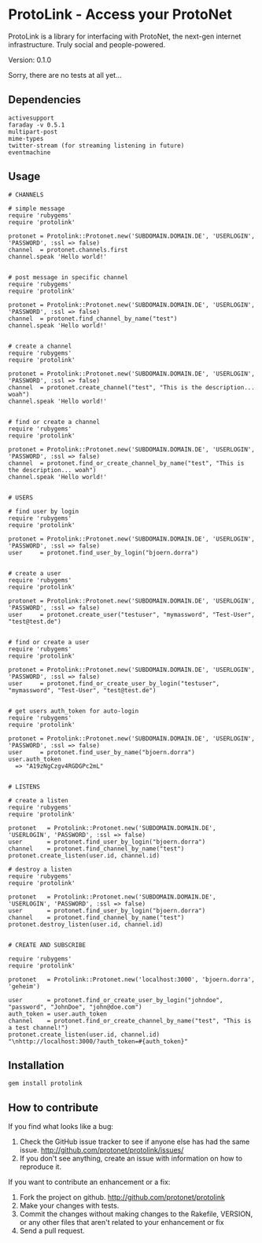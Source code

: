 # ProtoLink - Access your ProtoNet

ProtoLink is a library for interfacing with ProtoNet, the next-gen internet infrastructure. Truly social and people-powered.

Version: 0.1.0

Sorry, there are no tests at all yet...


## Dependencies

    activesupport
    faraday -v 0.5.1
    multipart-post
    mime-types
    twitter-stream (for streaming listening in future)
    eventmachine


## Usage

    # CHANNELS

    # simple message
    require 'rubygems'
    require 'protolink'

    protonet = Protolink::Protonet.new('SUBDOMAIN.DOMAIN.DE', 'USERLOGIN', 'PASSWORD', :ssl => false)
    channel  = protonet.channels.first
    channel.speak 'Hello world!'


    # post message in specific channel
    require 'rubygems'
    require 'protolink'

    protonet = Protolink::Protonet.new('SUBDOMAIN.DOMAIN.DE', 'USERLOGIN', 'PASSWORD', :ssl => false)
    channel  = protonet.find_channel_by_name("test")
    channel.speak 'Hello world!'


    # create a channel
    require 'rubygems'
    require 'protolink'

    protonet = Protolink::Protonet.new('SUBDOMAIN.DOMAIN.DE', 'USERLOGIN', 'PASSWORD', :ssl => false)
    channel  = protonet.create_channel("test", "This is the description... woah")
    channel.speak 'Hello world!'


    # find or create a channel
    require 'rubygems'
    require 'protolink'

    protonet = Protolink::Protonet.new('SUBDOMAIN.DOMAIN.DE', 'USERLOGIN', 'PASSWORD', :ssl => false)
    channel  = protonet.find_or_create_channel_by_name("test", "This is the description... woah")
    channel.speak 'Hello world!'


    # USERS

    # find user by login
    require 'rubygems'
    require 'protolink'

    protonet = Protolink::Protonet.new('SUBDOMAIN.DOMAIN.DE', 'USERLOGIN', 'PASSWORD', :ssl => false)
    user     = protonet.find_user_by_login("bjoern.dorra")


    # create a user
    require 'rubygems'
    require 'protolink'

    protonet = Protolink::Protonet.new('SUBDOMAIN.DOMAIN.DE', 'USERLOGIN', 'PASSWORD', :ssl => false)
    user     = protonet.create_user("testuser", "mymassword", "Test-User", "test@test.de")


    # find or create a user
    require 'rubygems'
    require 'protolink'

    protonet = Protolink::Protonet.new('SUBDOMAIN.DOMAIN.DE', 'USERLOGIN', 'PASSWORD', :ssl => false)
    user     = protonet.find_or_create_user_by_login("testuser", "mymassword", "Test-User", "test@test.de")


    # get users auth_token for auto-login
    require 'rubygems'
    require 'protolink'

    protonet = Protolink::Protonet.new('SUBDOMAIN.DOMAIN.DE', 'USERLOGIN', 'PASSWORD', :ssl => false)
    user     = protonet.find_user_by_name("bjoern.dorra")
    user.auth_token
      => "A19zNgCzgv4RGDGPc2mL" 


    # LISTENS

    # create a listen
    require 'rubygems'
    require 'protolink'

    protonet   = Protolink::Protonet.new('SUBDOMAIN.DOMAIN.DE', 'USERLOGIN', 'PASSWORD', :ssl => false)
    user       = protonet.find_user_by_login("bjoern.dorra")
    channel    = protonet.find_channel_by_name("test")
    protonet.create_listen(user.id, channel.id)

    # destroy a listen
    require 'rubygems'
    require 'protolink'

    protonet   = Protolink::Protonet.new('SUBDOMAIN.DOMAIN.DE', 'USERLOGIN', 'PASSWORD', :ssl => false)
    user       = protonet.find_user_by_login("bjoern.dorra")
    channel    = protonet.find_channel_by_name("test")
    protonet.destroy_listen(user.id, channel.id)


    # CREATE AND SUBSCRIBE

    require 'rubygems'
    require 'protolink'

    protonet   = Protolink::Protonet.new('localhost:3000', 'bjoern.dorra', 'geheim')

    user       = protonet.find_or_create_user_by_login("johndoe", "password", "JohnDoe", "john@doe.com")
    auth_token = user.auth_token
    channel    = protonet.find_or_create_channel_by_name("test", "This is a test channel!")
    protonet.create_listen(user.id, channel.id)
    "\nhttp://localhost:3000/?auth_token=#{auth_token}"


## Installation

    gem install protolink


## How to contribute

If you find what looks like a bug:

1. Check the GitHub issue tracker to see if anyone else has had the same issue.
   http://github.com/protonet/protolink/issues/
2. If you don't see anything, create an issue with information on how to reproduce it.

If you want to contribute an enhancement or a fix:

1. Fork the project on github.
   http://github.com/protonet/protolink
2. Make your changes with tests.
3. Commit the changes without making changes to the Rakefile, VERSION, or any other files that aren't related to your enhancement or fix
4. Send a pull request.

